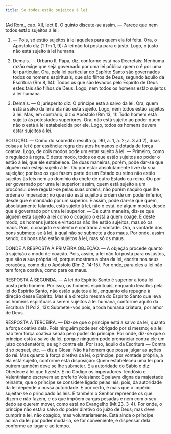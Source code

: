 ```yaml
---
title: Se todos estão sujeitos à lei
---
```


(Ad Rom., cap. XII, lect I).
  O quinto discute-se assim. — Parece que nem todos estão sujeitos à lei.  

1. — Pois, só estão sujeitos à lei aqueles para quem ela foi feita. Ora, o Apóstolo diz (1 Tm 1, 9): A lei não foi posta para o justo. Logo, o justo não está sujeito à lei humana.  

2. Demais. — Urbano II, Papa, diz, conforme está nas Decretais: Nenhuma razão exige que seja governado por uma lei pública quem o é por uma lei particular. Ora, pela lei particular do Espírito Santo são governados todos os homens espirituais, que são filhos de Deus, segundo àquilo da Escritura (Rm 8, 14): Todos os que são levados pelo Espírito de Deus estes tais são filhos de Deus. Logo, nem todos os homens estão sujeitos à lei humana.  

3. Demais. — O jurisperito diz: O príncipe está a salvo da lei. Ora, quem está a salvo da lei a ela não está sujeito. Logo, nem todos estão sujeitos à lei.  Mas, em contrário, diz o Apóstolo (Rm 13, 1): Todo homem está sujeito às potestades superiores. Ora, não está sujeito ao poder quem não o está à lei estabelecida por ele. Logo, todos os homens devem estar sujeitos à lei.  

SOLUÇÃO. — Como do sobredito resulta (q. 90, a. 1, a. 2; a. 3 ad 2), duas coisas a lei é por essência: regra dos atos humanos e dotada de força coativa. Logo, de dois modos pode um estar sujeito à lei. — Primeiro, como o regulado à regra. E deste modo, todos os que estão sujeitos ao poder o estão à lei, que ele estabelece. De duas maneiras, porém, pode dar-se que alguém não esteja sujeito à lei. Ou por estar absolutamente livre da sua sujeição; por isso os que fazem parte de um Estado ou reino não estão sujeitos às leis nem ao domínio do chefe de outro Estado ou reino. Ou por ser governado por uma lei superior; assim, quem está sujeito a um procónsul deve regular-se pelas suas ordens, não porém naquilo que lhe ordena o imperador; no que não está sujeito à ordem de um poder inferior, desde que é mandado por um superior. E assim, pode dar-se que quem, absolutamente falando, está sujeito à lei, não o está, de algum modo, desde que é governado por uma lei superior. — De outra maneira, diz-se que alguém está sujeito à lei como o coagido o está a quem coage. E deste modo, os homens justos e virtuosos não lhe estão sujeitos, mas só os maus. Pois, o coagido e violento é contrário à vontade. Ora, a vontade dos bons submete-se à lei, à qual não se submete a dos maus. Por onde, assim sendo, os bons não estão sujeitos à lei, mas só os maus.  

DONDE A RESPOSTA À PRIMEIRA OBJEÇÃO. — A objeção procede quanto à sujeição a modo de coação. Pois, assim, a lei não foi posta para os justos, que são a sua própria lei, porque mostram a obra da lei, escrita nos seus corações, como diz o Apóstolo (Rm 2, 14-15). Por onde, para eles a lei não tem força coativa, como para os maus.  

RESPOSTA À SEGUNDA. — A lei do Espírito Santo é superior a toda lei posta pelo homem. Por isso, os homens espirituais, enquanto levados pela lei do Espírito Santo, não estão sujeitos à lei, enquanto ela repugne à direção desse Espírito. Mas é a direção mesma do Espírito Santo que leva os homens espirituais a serem sujeitos à lei humana, conforme àquilo da Escritura (1 Pd 2, 13): Submetei-vos pois, a toda humana criatura, por amor de Deus.  

RESPOSTA À TERCEIRA. — Diz-se que o príncipe está a salvo da lei, quanto a força coativa dela. Pois ninguém pode ser obrigado por si mesmo; e a lei não tem força coativa senão pelo poder do príncipe. Por onde, diz-se que o príncipe está a salvo da lei, porque ninguém pode pronunciar contra ele um juízo condenatório, se agir contra ela. Por isso, àquilo da Escritura — Contra ti só pequei, etc. — diz a Glosa: Não há homem que possa julgar as ações do rei. Mas quanto à força diretiva da lei, o príncipe, por vontade própria, a ela está sujeito, conforme esta disposição: Quem estabeleceu uma lei para outrem também deve se lhe submeter. E a autoridade do Sábio o diz: Obedece à lei que fizeste. E no Código os imperadores Teodósio e Valentiniano escrevem ao prefeito Volusiano: É palavra digna da majestade reinante, que o príncipe se considere ligado pelas leis; pois, da autoridade da lei depende a nossa autoridade. E por certo, é mais que o império sujeitar-se o principado às leis. E também o Senhor repreende os que dizem e não fazem, e os que impõem cargas pesadas e nem com o seu dedo as querem mover, como está no Evangelho (Mt 23, 3-4). Por onde, o príncipe não está a salvo do poder diretivo do juízo de Deus; mas deve cumprir a lei, não coagido, mas voluntariamente. Está ainda o príncipe acima da lei por poder mudá-la, se for conveniente, e dispensar dela conforme ao lugar e ao tempo.